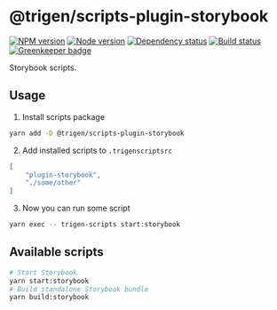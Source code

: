 # @trigen/scripts-plugin-storybook

[![NPM version][npm]][npm-url]
[![Node version][node]][node-url]
[![Dependency status][deps]][deps-url]
[![Build status][build]][build-url]
[![Greenkeeper badge][greenkeeper]][greenkeeper-url]

[npm]: https://img.shields.io/npm/v/%40trigen/scripts-plugin-storybook.svg
[npm-url]: https://www.npmjs.com/package/@trigen/scripts-plugin-storybook

[node]: https://img.shields.io/node/v/%40trigen/scripts-plugin-storybook.svg
[node-url]: https://nodejs.org

[deps]: https://david-dm.org/TrigenSoftware/scripts.svg?path=packages/scripts-plugin-storybook
[deps-url]: https://david-dm.org/TrigenSoftware/scripts?path=packages/scripts-plugin-storybook

[build]: http://img.shields.io/travis/com/TrigenSoftware/scripts.svg
[build-url]: https://travis-ci.com/TrigenSoftware/scripts

[greenkeeper]: https://badges.greenkeeper.io/TrigenSoftware/scripts.svg
[greenkeeper-url]: https://greenkeeper.io/

Storybook scripts.

## Usage

1. Install scripts package

```bash
yarn add -D @trigen/scripts-plugin-storybook
```

2. Add installed scripts to `.trigenscriptsrc`

```json
[
    "plugin-storybook",
    "./some/other"
]
```

3. Now you can run some script

```bash
yarn exec -- trigen-scripts start:storybook
```

## Available scripts

```bash
# Start Storybook
yarn start:storybook
# Build standalone Storybook bundle
yarn build:storybook
```
